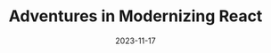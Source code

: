 ---
title: "Adventures in Modernizing React"
description: "I finally f*ing found it"
date: 2023-11-17
categories: [tech]
tags: [bugs]
---